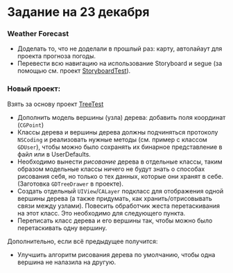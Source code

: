 # Задание на 23 декабря
### Weather Forecast
- Доделать то, что не доделали в прошлый раз: карту, автолайаут для проекта прогноза погоды.
- Перевести всю навигацию на использование Storyboard и segue (за помощью см. проект [StoryboardTest](https://github.com/coffellas-cto/iosp2/tree/master/2015-12-16/StoryboardTest)).

### Новый проект:
Взять за основу проект [TreeTest](https://github.com/coffellas-cto/iosp2/tree/master/2015-12-16/TreeTest)
- Дополнить модель вершины (узла) дерева: добавить поля координат (`CGPoint`)
- Классы дерева и вершины дерева должны подчиняться протоколу `NSCoding` и реализовать нужные методы (см. пример с классом `GDUser`), чтобы можно было сохранять их бинарное представление в файл или в UserDefaults.
- Необходимо вынести *рисование* дерева в отдельные классы, таким образом модельные классы ничего не будут знать о способах рисования себя, но только о тех данных, которые они хранят в себе. (Заготовка `GDTreeDrawer` в проекте).
- Создать отдельный `UIView`/`CALayer` подкласс для отображения одной вершины дерева (а также придумать, как хранить/отрисовывать связи между узлами). Повесить обработчик жеста перетаскивания на этот класс. Это необходимо для следующего пункта.
- Переписать класс дерева и его вершины так, чтобы можно было перетаскивать одну вершину.

Дополнительно, если всё предыдущее получится:
- Улучшить алгоритм рисования дерева по умолчанию, чтобы одна вершина не налазила на другую.
